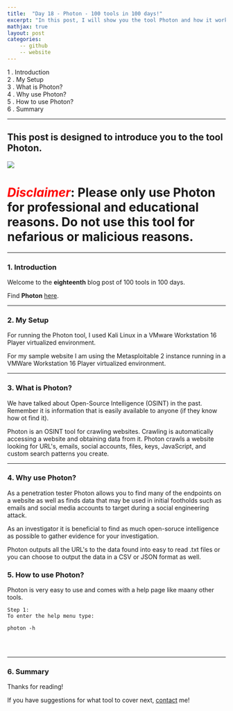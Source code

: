 ```yaml
---
title:  "Day 18 - Photon - 100 tools in 100 days!"
excerpt: "In this post, I will show you the tool Photon and how it works."
mathjax: true
layout: post
categories:
    -- github
    -- website
---
```


1 . Introduction
<br>
2 . My Setup
<br>
3 . What is Photon?
<br>
4 . Why use Photon?
<br>
5 . How to use Photon?
<br>
6 . Summary

---

## This post is designed to introduce you to the tool Photon.

![](https://camo.githubusercontent.com/f4427ac8c4525ddec9a937d856c6e3c2543900e7d988848f3abd20c30c4fe1c7/68747470733a2f2f696d6167652e6962622e636f2f6b515355637a2f64656d6f2e706e67)

# <span style="color:red">***Disclaimer***</span>: **Please only use Photon for professional and educational reasons. Do not use this tool for nefarious or malicious reasons.**

---

### 1. **Introduction**

Welcome to the **eighteenth** blog post of 100 tools in 100 days.<br> 


Find **Photon** [here](https://github.com/s0md3v/Photon).

---

### 2. **My Setup**

For running the Photon tool, I used Kali Linux in a VMware Workstation 16 Player virtualized environment.

For my sample website I am using the Metasploitable 2 instance running in a VMWare Workstation 16 Player virtualized environment. 

---

### 3. **What is Photon?**

We have talked about Open-Source Intelligence (OSINT) in the past. Remember it is information that is easily available to anyone (if they know how ot find it).

Photon is an OSINT tool for crawling websites. Crawling is automatically accessing a website and obtaining data from it. Photon crawls a website looking for URL's, emails, social accounts, files, keys, JavaScript, and custom search patterns you create. 

---

### 4. **Why use Photon?**

As a penetration tester Photon allows you to find many of the endpoints on a website as well as finds data that may be used in initial footholds such as emails and social media accounts to target during a social engineering attack.

As an investigator it is beneficial to find as much open-soruce intelligence as possible to gather evidence for your investigation.

Photon outputs all the URL's to the data found into easy to read .txt files or you can choose to output the data in a CSV or JSON format as well. 

### 5. **How to use Photon?**

Photon is very easy to use and comes with a help page like maany other tools.

    Step 1:
    To enter the help menu type:

    photon -h

<br>

![]()


---

### 6. **Summary**



Thanks for reading!<br>

If you have suggestions for what tool to cover next, [contact](mailto:matthew.o.mccorkle@gmail.com) me!
